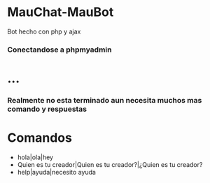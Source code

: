 # MauChat-MauBot
 Bot hecho con php y ajax

 ### Conectandose a phpmyadmin


 # ...

 ### Realmente no esta terminado aun necesita muchos mas comando y respuestas

 # Comandos

 - hola|ola|hey
 - Quien es tu creador|Quien es tu creador?|¿Quien es tu creador?
 - help|ayuda|necesito ayuda